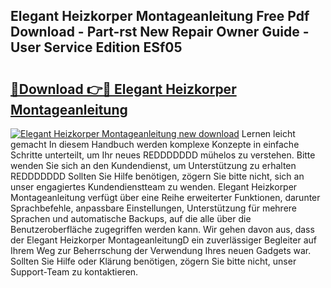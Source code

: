 ## Elegant Heizkorper Montageanleitung Free Pdf Download - Part-rst New Repair Owner Guide - User Service Edition ESf05

# <h2><a href="http://df7e5h.blite.top/?on=Elegant+Heizkorper+Montageanleitung">🔗Download 👉🔴 Elegant Heizkorper Montageanleitung</a></h2>

[![Elegant Heizkorper Montageanleitung new download](https://i.imgur.com/lujVjoI.png)](http://df7e5h.blite.top/?on=Elegant+Heizkorper+Montageanleitung)
Lernen leicht gemacht In diesem Handbuch werden komplexe Konzepte in einfache Schritte unterteilt, um Ihr neues REDDDDDDD mühelos zu verstehen. Bitte wenden Sie sich an den Kundendienst, um Unterstützung zu erhalten REDDDDDDD Sollten Sie Hilfe benötigen, zögern Sie bitte nicht, sich an unser engagiertes Kundendienstteam zu wenden. Elegant Heizkorper Montageanleitung verfügt über eine Reihe erweiterter Funktionen, darunter Sprachbefehle, anpassbare Einstellungen, Unterstützung für mehrere Sprachen und automatische Backups, auf die alle über die Benutzeroberfläche zugegriffen werden kann. Wir gehen davon aus, dass der Elegant Heizkorper MontageanleitungD ein zuverlässiger Begleiter auf Ihrem Weg zur Beherrschung der Verwendung Ihres neuen Gadgets war. Sollten Sie Hilfe oder Klärung benötigen, zögern Sie bitte nicht, unser Support-Team zu kontaktieren.
